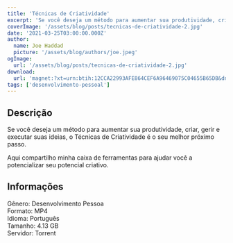 ```yaml
---
title: 'Técnicas de Criatividade'
excerpt: 'Se você deseja um método para aumentar sua produtividade, criar, gerir e executar suas ideias, o Técnicas de Criatividade é o seu melhor próximo passo.  Aqui compartilho minha caixa de ferramentas para ajudar você a potencializar seu potencial criativo. Informações  Gêner'
coverImage: '/assets/blog/posts/tecnicas-de-criatividade-2.jpg'
date: '2021-03-25T03:00:00.000Z'
author:
  name: Joe Haddad
  picture: '/assets/blog/authors/joe.jpeg'
ogImage:
  url: '/assets/blog/posts/tecnicas-de-criatividade-2.jpg'
download:
  url: 'magnet:?xt=urn:btih:12CCA22993AFE864CEF6A96469075C04655B65DB&dn=T%c3%89CNICAS%20DE%20CRIATIVIDADE%20-%20Murilo%20Gun&tr=udp%3a%2f%2ftracker.openbittorrent.com%3a80%2fannounce&tr=udp%3a%2f%2ftracker.opentrackr.org%3a1337%2fannounce'
tags: ['desenvolvimento-pessoal']
---
```

<h2>Descrição</h2>
<p></p><p>Se você deseja um método para aumentar sua produtividade, criar, gerir e executar suas ideias, o Técnicas de Criatividade é o seu melhor próximo passo.</p><p>Aqui compartilho minha caixa de ferramentas para ajudar você a potencializar seu potencial criativo.</p><h2>Informações</h2><p>Gênero: Desenvolvimento Pessoa<br/>Formato: MP4<br/>Idioma: Português<br/>Tamanho: 4.13 GB<br/>Servidor: Torrent</p>